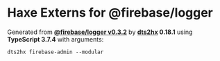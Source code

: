 # Haxe Externs for @firebase/logger

Generated from **[@firebase/logger v0.3.2](https://github.com/firebase/firebase-js-sdk#readme)** by **[dts2hx](https://github.com/haxiomic/dts2hx) 0.18.1** using **TypeScript 3.7.4** with arguments:

	dts2hx firebase-admin --modular